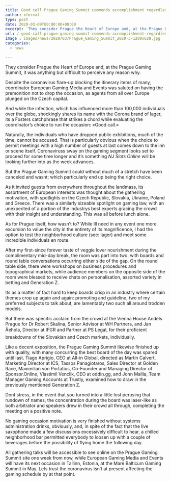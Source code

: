 ```yaml
---
title: Good call Prague Gaming Summit commends accomplishment regardless of coronavirus worries
author: xforeal 
type: post
date: 2020-03-09T00:00:00+00:00
excerpt: 'They consider Prague the Heart of Europe and, at the Prague Gaming Summit, it was anything but difficult to see why '
url: / good-call-prague-gaming-summit-commends-accomplishment-regardless-of-coronavirus-worries/
image : images/news/2020/03/Prague_Gaming_Summit_2020-3-1200x628.jpg
categories:
  - news

---
```

They consider Prague the Heart of Europe and, at the Prague Gaming Summit, it was anything but difficult to perceive any reason why. 

Despite the coronavirus flare-up blocking the itinerary items of many, coordinator European Gaming Media and Events was saluted on having the premonition not to drop the occasion, as agents from all over Europe plunged on the Czech capital. 

And while the infection, which has influenced more than 100,000 individuals over the globe, shockingly shares its name with the Corona brand of lager, its a Fosters catchphrase that strikes a chord while evaluating the coordinator&#8217;s choice to run the occasion: &#171;Good call.&#187; 

Naturally, the individuals who have dropped public exhibitions, much of the time, cannot be accused. That is particularly obvious when the choice to permit meetings with a high number of guests at last comes down to the inn or scene itself. Coronaviruss sway on the gaming segment looks set to proceed for some time longer and it&#8217;s something _NJ Slots Online_ will be looking further into as the week advances. 

But the Prague Gaming Summit could without much of a stretch have been canceled and wasnt; which particularly end up being the right choice. 

As it invited guests from everywhere throughout the landmass, its assortment of European interests was thought about the gathering motivation, with spotlights on the Czech Republic, Slovakia, Ukraine, Poland and Greece. There was a similarly sizeable spotlight on gaming law, with an unexpected of a portion of the industrys best experts gracing the crowd with their insight and understanding. This was all before lunch alone. 

As for Prague itself, how wasn&#8217;t to? While Ill need in any event one more excursion to value the city in the entirety of its magnificence, I had the option to test the neighborhood culture (see: lager) and meet some incredible individuals en route. 

After my first-since forever taste of veggie lover nourishment during the complimentary mid-day break, the room was part into two, with boards and round table conversations occurring either side of the gap. On the round table side, there were workshops on business procedures and topographical markets, while audience members on the opposite side of the room were blessed to receive chats on personalisation, assorted variety in betting and Generation Z. 

Its as a matter of fact hard to keep boards crisp in an industry where certain themes crop up again and again: promoting and guideline, two of my preferred subjects to talk about, are lamentably two such all around trodden models. 

But there was specific acclaim from the crowd at the Vienna House Andels Prague for Dr Robert Skalina, Senior Advisor at WH Partners, and Jan Åehola, Director at IFGR and Partner at PS Legal, for their proficient breakdowns of the Slovakian and Czech markets, individually. 

Like a decent exposition, the Prague Gaming Summit likewise finished up with quality, with many concurring the best board of the day was spared until last. Tiago Aprigio, CEO at All-in Global, directed as Martin Calvert, Marketing Director at ICS, Tassos Panagiotaros, Sales Director at Golden Race, Maximilian von Portatius, Co-Founder and Managing Director of Sponsor.Online, Vlastimil Venclik, CEO at oddin.gg, and John Mallia, Team Manager Gaming Accounts at Trustly, examined how to draw in the previously mentioned Generation Z. 

Dont stress, in the event that you turned into a little lost perusing that rundown of names, the concentration during the board was laser-like as both arbitrator and speakers drew in their crowd all through, completing the meeting on a positive note. 

No gaming occasion motivation is very finished without systems administration drinks, obviously, and, in spite of the fact that the live saxophone made a few discussions excessively difficult to hear, a chilled neighborhood bar permitted everybody to loosen up with a couple of beverages before the possibility of flying home the following day. 

All gathering talks will be accessible to see online on the Prague Gaming Summit site one week from now, while European Gaming Media and Events will have its next occasion in Tallinn, Estonia, at the Mare Balticum Gaming Summit in May. Lets trust the coronavirus isn&#8217;t at present affecting the gaming schedule by at that point.